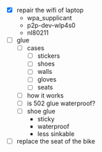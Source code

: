 - [x] repair the wifi of laptop
	- wpa_supplicant
	- p2p-dev-wlp4s0
	- nl80211
- [ ] glue
	- [ ] cases
		- [ ] stickers
		- [ ] shoes
		- [ ] walls
		- [ ] gloves
		- [ ] seats
	- [ ] how it works
	- [ ] is 502 glue waterproof?
	- [ ] shoe glue
		- sticky
		- waterproof
		- less sinkable
- [ ] replace the seat of the bike 
<!--stackedit_data:
eyJoaXN0b3J5IjpbMTQzMTQ2NjgyNl19
-->
